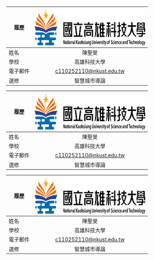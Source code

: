 |      履歷        |<img src="https://github.com/C110252110/C110252110/blob/main/182513897.png" width=300 height=100/>|
| ---------------- |:-----------------------------:|
| 姓名             | 陳聖旻                  |
| 學校             | 高雄科技大學                  |
| 電子郵件         | c110252110@nkust.edu.tw          |
| 選修             | 智慧城市導論                  |

|      履歷        |<img src="https://github.com/C110252110/C110252110/blob/main/182513897.png" width=300 height=100/>|
| ---------------- |:-----------------------------:|
| 姓名             | 陳聖旻                  |
| 學校             | 高雄科技大學                  |
| 電子郵件         | c110252110@nkust.edu.tw          |
| 選修             | 智慧城市導論                  |

|      履歷        |<img src="https://github.com/C110252110/C110252110/blob/main/182513897.png" width=300 height=100/>|
| ---------------- |:-----------------------------:|
| 姓名             | 陳聖旻                  |
| 學校             | 高雄科技大學                  |
| 電子郵件         | c110252110@nkust.edu.tw          |
| 選修             | 智慧城市導論                  |
